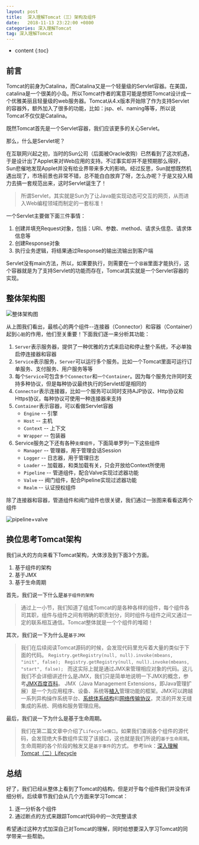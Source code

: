 ```yaml
---
layout: post
title:  深入理解Tomcat（三）架构及组件
date:   2018-11-13 23:22:00 +0800
categories: 深入理解Tomcat
tag: 深入理解Tomcat
---
```


* content
{:toc}

## 前言

Tomcat的前身为Catalina，而Catalina又是一个轻量级的Servlet容器。在美国，catalina是一个很美的小岛。所以Tomcat作者的寓意可能是想把Tomcat设计成一个优雅美丽且轻量级的web服务器。Tomcat从4.x版本开始除了作为支持Servlet的容器外，额外加入了很多的功能，比如：jsp、el、naming等等，所以说Tomcat不仅仅是Catalina。

既然Tomcat首先是一个Servlet容器，我们应该更多的关心Servlet。

那么，什么是Servlet呢？

在互联网兴起之初，当时的Sun公司（后面被Oracle收购）已然看到了这次机遇，于是设计出了Applet来对Web应用的支持。不过事实却并不是预期那么得好，Sun悲催地发现Applet并没有给业界带来多大的影响。经过反思，Sun就想既然机遇出现了，市场前景也非常不错，总不能白白放弃了呀，怎么办呢？于是又投入精力去搞一套规范出来，这时Servlet诞生了！

> 所谓Servlet，其实就是Sun为了让Java能实现动态可交互的网页，从而进入Web编程领域而制定的一套标准！

一个Servlet主要做下面三件事情：

1. 创建并填充Request对象，包括：URI、参数、method、请求头信息、请求体信息等
2. 创建Response对象
3. 执行业务逻辑，将结果通过Response的输出流输出到客户端

Servlet没有main方法，所以，如果要执行，则需要在一个`容器`里面才能执行，这个容器就是为了支持Servlet的功能而存在，Tomcat其实就是一个Servlet容器的实现。

## 整体架构图

![整体架构图](https://upload-images.jianshu.io/upload_images/845143-523d7f34094a2911.png?jianshufrom=1)

从上图我们看出，最核心的两个组件--连接器（Connector）和容器（Container）起到`心脏`的作用，他们至关重要！下面我们逐一来分析其功能：

1. `Server`表示服务器，提供了一种优雅的方式来启动和停止整个系统，不必单独启停连接器和容器
2. `Service`表示服务，`Server`可以运行多个服务。比如一个Tomcat里面可运行订单服务、支付服务、用户服务等等
3. 每个`Service`可包含`多个Connector`和`一个Container`。因为每个服务允许同时支持多种协议，但是每种协议最终执行的Servlet却是相同的
4. `Connector`表示连接器，比如一个服务可以同时支持AJP协议、Http协议和Https协议，每种协议可使用一种连接器来支持
5. `Container`表示容器，可以看做Servlet容器
    + `Engine` -- 引擎
    + `Host` -- 主机
    + `Context` -- 上下文
    + `Wrapper` -- 包装器
6. Service服务之下还有各种`支撑组件`，下面简单罗列一下这些组件
    + `Manager` -- 管理器，用于管理会话Session
    + `Logger` -- 日志器，用于管理日志
    + `Loader` -- 加载器，和类加载有关，只会开放给Context所使用
    + `Pipeline` -- 管道组件，配合Valve实现过滤器功能
    + `Valve` -- 阀门组件，配合Pipeline实现过滤器功能
    + `Realm` -- 认证授权组件

除了连接器和容器，管道组件和阀门组件也很关键，我们通过一张图来看看这两个组件

![pipeline+valve](https://upload-images.jianshu.io/upload_images/845143-286605040f90d472.png?jianshufrom=1)

## 换位思考Tomcat架构

我们从大的方向来看下Tomcat架构，大体涉及到下面3个方面。

1. 基于组件的架构
2. 基于JMX
3. 基于生命周期

首先，我们说一下什么是`基于组件的架构`

> 通过上一小节，我们知道了组成Tomcat的是各种各样的组件，每个组件各司其职，组件与组件之间有明确的职责划分，同时组件与组件之间又通过一定的联系相互通信。Tomcat整体就是一个个组件的堆砌！

其次，我们说一下为什么是`基于JMX`

> 我们在后续阅读Tomcat源码的时候，会发现代码里充斥着大量的类似于下面的代码。
`Registry.getRegistry(null, null).invoke(mbeans, "init", false); `
`Registry.getRegistry(null, null).invoke(mbeans, "start", false); `
而这实际上就是通过JMX来管理相应对象的代码。这儿我们不会详细讲述什么是JMX，我们只是简单地说明一下JMX的概念，参考[JMX百度百科](https://baike.baidu.com/item/JMX/2829357?fr=aladdin)。
JMX（Java Management Extensions，即Java管理扩展）是一个为应用程序、设备、系统等[植入](https://baike.baidu.com/item/%E6%A4%8D%E5%85%A5/7958584)管理功能的框架。JMX可以跨越一系列异构操作系统平台、[系统体系结构](https://baike.baidu.com/item/%E7%B3%BB%E7%BB%9F%E4%BD%93%E7%B3%BB%E7%BB%93%E6%9E%84/6842760)和[网络传输协议](https://baike.baidu.com/item/%E7%BD%91%E7%BB%9C%E4%BC%A0%E8%BE%93%E5%8D%8F%E8%AE%AE/332131)，灵活的开发无缝集成的系统、网络和服务管理应用。

最后，我们说一下为什么是基于生命周期。

> 我们在第二篇文章中介绍了`Lifecycle接口`。如果我们查阅各个组件的源代码，会发现绝大多数组件实现了该接口，这也就是我们所说的`基于生命周期`。生命周期的各个阶段的触发又是`基于事件`的方式。
参考link：[深入理解Tomcat（二）Lifecycle](https://www.jianshu.com/p/2a9ffbd00724)

## 总结

好了，我们已经从整体上看到了Tomcat的结构，但是对于每个组件我们并没有详细分析。后续章节我们会从几个方面来学习Tomcat：

1. 逐一分析各个组件
2. 通过断点的方式来跟踪Tomcat代码中的一次完整请求

希望通过这种方式加深自己对Tomcat的理解，同时给想要深入学习Tomcat的同学带来一些帮助。